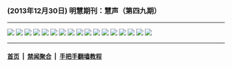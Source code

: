 ### (2013年12月30日) 明慧期刊：慧声（第四九期） 

---

<img src="http://qikan.minghui.org/mhqkpage/qikanimage/2013/12/30/huisheng-49-read-online1.png"/> 

<img src="http://qikan.minghui.org/mhqkpage/qikanimage/2013/12/30/huisheng-49-read-online2.png"/> 

<img src="http://qikan.minghui.org/mhqkpage/qikanimage/2013/12/30/huisheng-49-read-online3.png"/> 

<img src="http://qikan.minghui.org/mhqkpage/qikanimage/2013/12/30/huisheng-49-read-online4.png"/> 

<img src="http://qikan.minghui.org/mhqkpage/qikanimage/2013/12/30/huisheng-49-read-online5.png"/> 

<img src="http://qikan.minghui.org/mhqkpage/qikanimage/2013/12/30/huisheng-49-read-online6.png"/> 

<img src="http://qikan.minghui.org/mhqkpage/qikanimage/2013/12/30/huisheng-49-read-online7.png"/> 

<img src="http://qikan.minghui.org/mhqkpage/qikanimage/2013/12/30/huisheng-49-read-online8.png"/> 

<img src="http://qikan.minghui.org/mhqkpage/qikanimage/2013/12/30/huisheng-49-read-online9.png"/> 

<img src="http://qikan.minghui.org/mhqkpage/qikanimage/2013/12/30/huisheng-49-read-online10.png"/> 

<img src="http://qikan.minghui.org/mhqkpage/qikanimage/2013/12/30/huisheng-49-read-online11.png"/> 

<img src="http://qikan.minghui.org/mhqkpage/qikanimage/2013/12/30/huisheng-49-read-online12.png"/> 

<img src="http://qikan.minghui.org/mhqkpage/qikanimage/2013/12/30/huisheng-49-read-online13.png"/> 

<img src="http://qikan.minghui.org/mhqkpage/qikanimage/2013/12/30/huisheng-49-read-online14.png"/> 

<img src="http://qikan.minghui.org/mhqkpage/qikanimage/2013/12/30/huisheng-49-read-online15.png"/> 

<img src="http://qikan.minghui.org/mhqkpage/qikanimage/2013/12/30/huisheng-49-read-online16.png"/> 

<img src="http://qikan.minghui.org/mhqkpage/qikanimage/2013/12/30/huisheng-49-read-online17.png"/> 



---

#### [首页](../../../..) &nbsp;|&nbsp; [禁闻聚合](https://github.com/gfw-breaker/banned-news) &nbsp;|&nbsp; [手把手翻墙教程](https://github.com/gfw-breaker/guides) 